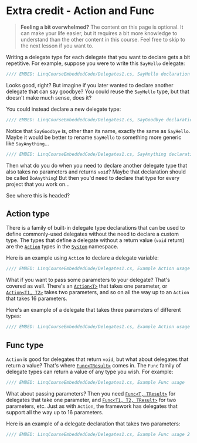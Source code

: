 # Extra credit - Action and Func
> **Feeling a bit overwhelmed?** The content on this page is optional. It can make your life easier, but it requires a bit more knowledge to understand than the other content in this course. Feel free to skip to the next lesson if you want to.

Writing a delegate type for each delegate that you want to declare gets a bit repetitive. For example, suppose you were to write this `SayHello` delegate:

```csharp
//// EMBED: LinqCourseEmbeddedCode/Delegates1.cs, SayHello declaration
```
Looks good, right? But imagine if you later wanted to declare another delegate that can say goodbye? You could reuse the `SayHello` type, but that doesn't make much sense, does it?

You could instead declare a new delegate type:

```csharp
//// EMBED: LinqCourseEmbeddedCode/Delegates1.cs, SayGoodbye declaration
```
Notice that `SayGoodbye` is, other than its name, exactly the same as `SayHello`. Maybe it would be better to rename `SayHello` to something more generic like `SayAnything`...

```csharp
//// EMBED: LinqCourseEmbeddedCode/Delegates1.cs, SayAnything declaration
```
Then what do you do when you need to declare another delegate type that also takes no parameters and returns `void`? Maybe that declaration should be called `DoAnything`! But then you'd need to declare that type for every project that you work on...

See where this is headed?

## Action type
There is a family of built-in delegate type declarations that can be used to define commonly-used delegates without the need to declare a custom type. The types that define a delegate without a return value (`void` return) are the [`Action`](https://msdn.microsoft.com/en-us/library/system.action(v=vs.110).aspx) types in the [`System`](https://msdn.microsoft.com/en-us/library/system(v=vs.110).aspx#Anchor_3) namespace.

Here is an example using `Action` to declare a delegate variable:

```csharp
//// EMBED: LinqCourseEmbeddedCode/Delegates1.cs, Example Action usage
```

What if you want to pass some parameters to your delegate? That's covered as well. There's an [`Action<T>`](https://msdn.microsoft.com/en-us/library/018hxwa8(v=vs.110).aspx) that takes one parameter, or [`Action<T1, T2>`](https://msdn.microsoft.com/en-us/library/bb549311(v=vs.110).aspx) takes two parameters, and so on all the way up to an `Action` that takes 16 parameters.

Here's an example of a delegate that takes three parameters of different types:

```csharp
//// EMBED: LinqCourseEmbeddedCode/Delegates1.cs, Example Action usage 2
```

## Func type
`Action` is good for delegates that return `void`, but what about delegates that return a value? That's where [`Func<TResult>`](https://msdn.microsoft.com/en-us/library/bb534960(v=vs.110).aspx) comes in. The `Func` family of delegate types can return a value of any type you wish. For example:

```csharp
//// EMBED: LinqCourseEmbeddedCode/Delegates1.cs, Example Func usage
```

What about passing parameters? Then you need [`Func<T, TResult>`](https://msdn.microsoft.com/en-us/library/bb549151(v=vs.110).aspx) for delegates that take one parameter, and [`Func<T1, T2, TResult>`](https://msdn.microsoft.com/en-us/library/bb534647(v=vs.110).aspx) for two parameters, etc. Just as with `Action`, the framework has delegates that support all the way up to 16 parameters.

Here is an example of a delegate declaration that takes two parameters:

```csharp
//// EMBED: LinqCourseEmbeddedCode/Delegates1.cs, Example Func usage 2
```